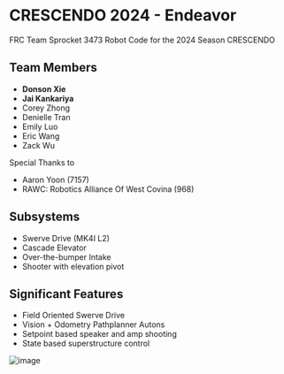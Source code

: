# CRESCENDO 2024 - Endeavor
FRC Team Sprocket 3473 Robot Code for the 2024 Season CRESCENDO

## Team Members
- **Donson Xie**
- **Jai Kankariya**
- Corey Zhong
- Denielle Tran
- Emily Luo
- Eric Wang
- Zack Wu

Special Thanks to
- Aaron Yoon (7157)
- RAWC: Robotics Alliance Of West Covina (968)

## Subsystems
- Swerve Drive (MK4I L2)
- Cascade Elevator
- Over-the-bumper Intake
- Shooter with elevation pivot  

## Significant Features
- Field Oriented Swerve Drive
- Vision + Odometry Pathplanner Autons
- Setpoint based speaker and amp shooting
- State based superstructure control 

![image]([https://user-images.githubusercontent.com/73210729/221700679-1922a6bf-168d-486f-8770-905bf5ddac0f.png](https://i.imgur.com/E9Lj9Ll.jpeg))

